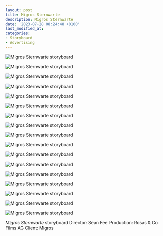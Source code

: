 ```yaml
---
layout: post
title: Migros Sternwarte
description: Migros Sternwarte
date: '2023-07-28 08:24:48 +0100'
last_modified_at:
categories:
- Storyboard
- Advertising
---
```


![Migros Sternwarte storyboard](/images/Migros_Sternwarte_1.png)

![Migros Sternwarte storyboard](/images/Migros_Sternwarte_2.png)

![Migros Sternwarte storyboard](/images/Migros_Sternwarte_3.png)

![Migros Sternwarte storyboard](/images/Migros_Sternwarte_4A.png)

![Migros Sternwarte storyboard](/images/Migros_Sternwarte_4B.png)

![Migros Sternwarte storyboard](/images/Migros_Sternwarte_5.png)

![Migros Sternwarte storyboard](/images/Migros_Sternwarte_6.png)

![Migros Sternwarte storyboard](/images/Migros_Sternwarte_7.png)

![Migros Sternwarte storyboard](/images/Migros_Sternwarte_8.png)

![Migros Sternwarte storyboard](/images/Migros_Sternwarte_9.png)

![Migros Sternwarte storyboard](/images/Migros_Sternwarte_10.png)

![Migros Sternwarte storyboard](/images/Migros_Sternwarte_11.png)

![Migros Sternwarte storyboard](/images/Migros_Sternwarte_12.png)

![Migros Sternwarte storyboard](/images/Migros_Sternwarte_13A.png)

![Migros Sternwarte storyboard](/images/Migros_Sternwarte_13B.png)

![Migros Sternwarte storyboard](/images/Migros_Sternwarte_14.png)

![Migros Sternwarte storyboard](/images/Migros_Sternwarte_15.png)


*Migros Sternwarte* storyboard 
Director: Sean Fee
Production: Rosas & Co Films AG
Client: Migros